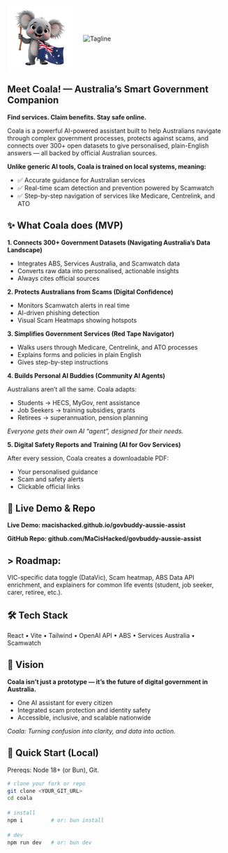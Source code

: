 <p>
  <img src="https://github.com/MaCisHacked/govbuddy-aussie-assist/blob/main/src/assets/coala-logo2.jpg" alt="Coala Logo" width="150" align ="center"/>
  <img src="assets/tagline.svg" alt="Tagline" width="400" style="margin-left:20px;vertical-align:middle;"/>
</p>


## Meet Coala! — Australia’s Smart Government Companion

**Find services. Claim benefits. Stay safe online.**  

Coala is a powerful AI-powered assistant built to help Australians navigate through complex government processes, protects against scams, and connects over 300+ open datasets to give personalised, plain-English answers — all backed by official Australian sources.

**Unlike generic AI tools, Coala is trained on local systems, meaning:**
- ✅ Accurate guidance for Australian services
- ✅ Real-time scam detection and prevention powered by Scamwatch
- ✅ Step-by-step navigation of services like Medicare, Centrelink, and ATO

## ✨ What Coala does (MVP)

**1.  Connects 300+ Government Datasets (Navigating Australia’s Data Landscape)**

- Integrates ABS, Services Australia, and Scamwatch data
- Converts raw data into personalised, actionable insights
- Always cites official sources

**2. Protects Australians from Scams (Digital Confidence)**

- Monitors Scamwatch alerts in real time
- AI-driven phishing detection
- Visual Scam Heatmaps showing hotspots

**3. Simplifies Government Services (Red Tape Navigator)**

- Walks users through Medicare, Centrelink, and ATO processes
- Explains forms and policies in plain English
- Gives step-by-step instructions

**4. Builds Personal AI Buddies (Community AI Agents)**

Australians aren’t all the same. Coala adapts:

- Students → HECS, MyGov, rent assistance
- Job Seekers → training subsidies, grants
- Retirees → superannuation, pension planning

*Everyone gets their own AI “agent”, designed for their needs.*

**5. Digital Safety Reports and Training (AI for Gov Services)**

After every session, Coala creates a downloadable PDF:

- Your personalised guidance
- Scam and safety alerts
- Clickable official links


## 🔗 Live Demo & Repo

**Live Demo: macishacked.github.io/govbuddy-aussie-assist**

**GitHub Repo: github.com/MaCisHacked/govbuddy-aussie-assist**

## > Roadmap:
VIC-specific data toggle (DataVic), Scam heatmap, ABS Data API enrichment, and explainers for common life events (student, job seeker, carer, retiree, etc.).


## 🛠️ Tech Stack

React • Vite • Tailwind • OpenAI API • ABS • Services Australia • Scamwatch


## 🚀 Vision

**Coala isn’t just a prototype — it’s the future of digital government in Australia.**

- One AI assistant for every citizen
- Integrated scam protection and identity safety
- Accessible, inclusive, and scalable nationwide

*Coala: Turning confusion into clarity, and data into action.*

## 🚀 Quick Start (Local)
Prereqs: Node 18+ (or Bun), Git.

```bash
# clone your fork or repo
git clone <YOUR_GIT_URL>
cd coala

# install
npm i         # or: bun install

# dev
npm run dev   # or: bun dev